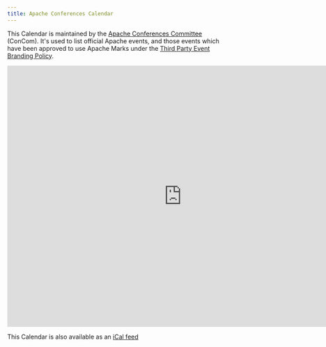 ```yaml
---
title: Apache Conferences Calendar
---
```


This Calendar is maintained by the [Apache Conferences Committee][1] (ConCom). It's used to list official Apache events, and 
those events which have been approved to use Apache Marks under the [Third Party Event Branding Policy][2].

<iframe src="https://www.google.com/calendar/embed?src=nerseigospses068jd57bk5ar8%40group.calendar.google.com&ctz=America/New_York"
style="border: 0" width="800" height="600" frameborder="0" scrolling="no"></iframe>

This Calendar is also available as an [iCal feed][3]


  [1]: http://www.apache.org/foundation/conferences.html
  [2]: http://www.apache.org/foundation/marks/events.html
  [3]: https://www.google.com/calendar/ical/nerseigospses068jd57bk5ar8%40group.calendar.google.com/public/basic.icsx
